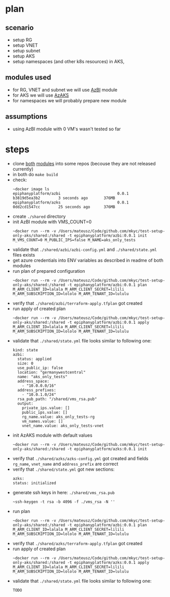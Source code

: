 # plan

## scenario

 * setup RG
 * setup VNET
 * setup subnet
 * setup AKS
 * setup namespaces (and other k8s resources) in AKS, 
 
## modules used

 * for RG, VNET and subnet we will use [AzBI](https://github.com/epiphany-platform/m-azure-basic-infrastructure) module
 * for AKS we will use [AzAKS](https://github.com/epiphany-platform/m-azure-kubernetes-service)
 * for namespaces we will probably prepare new module
 
## assumptions

 * using AzBI module with 0 VM's wasn't tested so far
 
# steps

 * clone [both](https://github.com/epiphany-platform/m-azure-basic-infrastructure) [modules](https://github.com/epiphany-platform/m-azure-kubernetes-service) into some repos (becouse they are not released currently)
 * in both do `make build`
 * check: 
    ```
    ~docker image ls
    epiphanyplatform/azbi                         0.0.1               b3819d5ea3b2        3 seconds ago       376MB
    epiphanyplatform/azks                         0.0.1               0dd2cd1547cc        25 seconds ago      376MB
    ```
 * create `./shared` directory
 * init AzBI module with VMS_COUNT=0
    ```
    ~docker run --rm -v /Users/mateusz/Code/github.com/mkyc/test-setup-only-aks/shared:/shared -t epiphanyplatform/azbi:0.0.1 init M_VMS_COUNT=0 M_PUBLIC_IPS=false M_NAME=aks_only_tests
    ```
 * validate that `./shared/azbi/azbi-config.yml` and `./shared/state.yml` files exists
 * get azure credentials into ENV variables as described in readme of both modules
 * run plan of prepared configuration
    ```
    ~docker run --rm -v /Users/mateusz/Code/github.com/mkyc/test-setup-only-aks/shared:/shared -t epiphanyplatform/azbi:0.0.1 plan M_ARM_CLIENT_ID=lalala M_ARM_CLIENT_SECRET=lilili M_ARM_SUBSCRIPTION_ID=lololo M_ARM_TENANT_ID=lululu
    ```
 * verify that `./shared/azbi/terraform-apply.tfplan` got created
 * run apply of created plan
    ```
    ~docker run --rm -v /Users/mateusz/Code/github.com/mkyc/test-setup-only-aks/shared:/shared -t epiphanyplatform/azbi:0.0.1 apply M_ARM_CLIENT_ID=lalala M_ARM_CLIENT_SECRET=lilili M_ARM_SUBSCRIPTION_ID=lololo M_ARM_TENANT_ID=lululu
    ```
 * validate that `./shared/state.yml` file looks similar to following one: 
    ```
    kind: state
    azbi:
      status: applied
      size: 0
      use_public_ip: false
      location: "germanywestcentral"
      name: "aks_only_tests"
      address_space:
        - "10.0.0.0/16"
      address_prefixes:
        - "10.0.1.0/24"
      rsa_pub_path: "/shared/vms_rsa.pub"
      output:
        private_ips.value: []
        public_ips.value: []
        rg_name.value: aks_only_tests-rg
        vm_names.value: []
        vnet_name.value: aks_only_tests-vnet
    ```
 * init AzAKS module with default values
    ```
    ~docker run --rm -v /Users/mateusz/Code/github.com/mkyc/test-setup-only-aks/shared:/shared -t epiphanyplatform/azks:0.0.1 init
    ```
 * verify that `./shared/azks/azks-config.yml` got created and fields `rg_name`, `vnet_name` and `address_prefix` are correct
 * verify that `./shared/state.yml` got new sections: 
    ```
    azks:
    status: initialized
    ```
 * generate ssh keys in here: `./shared/vms_rsa.pub`
    ```
    ~ssh-keygen -t rsa -b 4096 -f ./vms_rsa -N ''
    ```
 * run plan 
    ```
    ~docker run --rm -v /Users/mateusz/Code/github.com/mkyc/test-setup-only-aks/shared:/shared -t epiphanyplatform/azbi:0.0.1 plan M_ARM_CLIENT_ID=lalala M_ARM_CLIENT_SECRET=lilili M_ARM_SUBSCRIPTION_ID=lololo M_ARM_TENANT_ID=lululu
    ```
 * verify that `./shared/azks/terraform-apply.tfplan` got created
 * run apply of created plan
    ```
    ~docker run --rm -v /Users/mateusz/Code/github.com/mkyc/test-setup-only-aks/shared:/shared -t epiphanyplatform/azks:0.0.1 apply M_ARM_CLIENT_ID=lalala M_ARM_CLIENT_SECRET=lilili M_ARM_SUBSCRIPTION_ID=lololo M_ARM_TENANT_ID=lululu
    ```
 * validate that `./shared/state.yml` file looks similar to following one: 
    ```
    TODO
    ```
